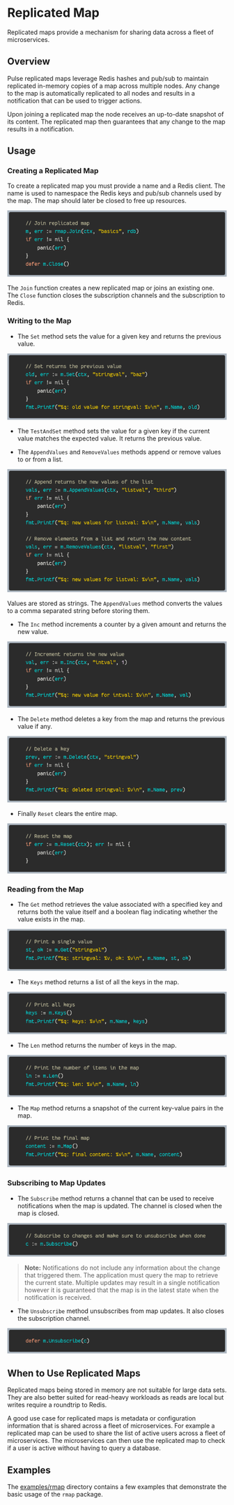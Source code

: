 # Replicated Map

Replicated maps provide a mechanism for sharing data across a fleet of
microservices.

## Overview

Pulse replicated maps leverage Redis hashes and pub/sub to maintain replicated
in-memory copies of a map across multiple nodes. Any change to the map is
automatically replicated to all nodes and results in a notification that can be
used to trigger actions.

Upon joining a replicated map the node receives an up-to-date snapshot of its
content. The replicated map then guarantees that any change to the map results
in a notification.

## Usage

### Creating a Replicated Map

To create a replicated map you must provide a name and a Redis client. The name
is used to namespace the Redis keys and pub/sub channels used by the map. The
map should later be closed to free up resources.

[![Replicated Map Join](../snippets/rmap-join.png)](../examples/rmap/basics/main.go#L24-L29)

The `Join` function creates a new replicated map or joins an existing one.  The
`Close` function closes the subscription channels and the subscription to Redis.

### Writing to the Map

* The `Set` method sets the value for a given key and returns the previous value. 

[![Replicated Map Set](../snippets/rmap-set.png)](../examples/rmap/basics/main.go#L41-L46)

* The `TestAndSet` method sets the value for a given key if the current value
  matches the expected value. It returns the previous value.

* The `AppendValues` and `RemoveValues` methods append or remove values to or from a list. 

[![Replicated Map Append](../snippets/rmap-append.png)](../examples/rmap/basics/main.go#L60-L72)

Values are stored as strings. The `AppendValues` method converts the values to a
comma separated string before storing them. 

* The `Inc` method increments a counter by a given amount and returns the new value.

[![Replicated Map Inc](../snippets/rmap-inc.png)](../examples/rmap/basics/main.go#L79-L84)

* The `Delete` method deletes a key from the map and returns the previous value if any.

[![Replicated Map Delete](../snippets/rmap-delete.png)](../examples/rmap/basics/main.go#L48-L53)

* Finally `Reset` clears the entire map.

[![Replicated Map Reset](../snippets/rmap-reset.png)](../examples/rmap/basics/main.go#L31-L34)

### Reading from the Map

* The `Get` method retrieves the value associated with a specified key and
  returns both the value itself and a boolean flag indicating whether the value
  exists in the map.

[![Replicated Map Get](../snippets/rmap-get.png)](../examples/rmap/basics/main.go#L86-L88)

* The `Keys` method returns a list of all the keys in the map.

[![Replicated Map Keys](../snippets/rmap-keys.png)](../examples/rmap/basics/main.go#L90-L92)

* The `Len` method returns the number of keys in the map.

[![Replicated Map Len](../snippets/rmap-len.png)](../examples/rmap/basics/main.go#L94-L96)

* The `Map` method returns a snapshot of the current key-value pairs in the map.

[![Replicated Map Read](../snippets/rmap-map.png)](../examples/rmap/basics/main.go#L98-100)

### Subscribing to Map Updates

* The `Subscribe` method returns a channel that can be used to receive notifications
  when the map is updated. The channel is closed when the map is closed.

[![Replicated Map Subscribe](../snippets/rmap-subscribe.png)](../examples/rmap/basics/main.go#L102-L03)

> **Note:** Notifications do not include any information about the change that
> triggered them. The application must query the map to retrieve the current
> state. Multiple updates may result in a single notification however it is
> guaranteed that the map is in the latest state when the notification is
> received.

* The `Unsubscribe` method unsubscribes from map updates. It also closes the
  subscription channel.

[![Replicated Map Unsubscribe](../snippets/rmap-unsubscribe.png)](../examples/rmap/basics/main.go#L104)

## When to Use Replicated Maps

Replicated maps being stored in memory are not suitable for large data sets. They
are also better suited for read-heavy workloads as reads are local but writes
require a roundtrip to Redis.

A good use case for replicated maps is metadata or configuration information that
is shared across a fleet of microservices. For example a replicated map can be
used to share the list of active users across a fleet of microservices. The
microservices can then use the replicated map to check if a user is active
without having to query a database.

## Examples

The [examples/rmap](../examples/rmap) directory contains a few examples that
demonstrate the basic usage of the `rmap` package.
